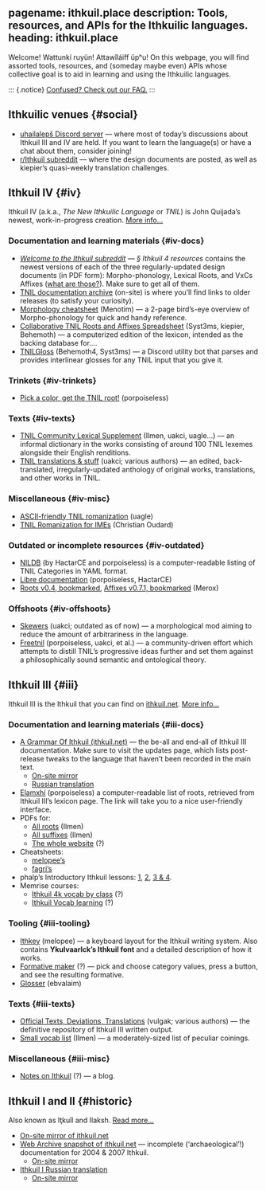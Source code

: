 pagename: ithkuil.place
description: Tools, resources, and APIs for the Ithkuilic languages.
heading: ithkuil.place
---

Welcome! <span lang="ithkuil">Wattunkí ruyün!</span> <span
lang="ithkuil">Attawîláiff üpʰu!</span> On this webpage, you will find
assorted tools, resources, and (someday maybe even) APIs whose
collective goal is to aid in learning and using the Ithkuilic languages.

::: {.notice}
[Confused? Check out our FAQ.](faq)
:::

## Ithkuilic venues {#social}

-   <a href="https://discord.com/invite/WgFrX8J" id="discord">uhailalepš Discord server</a>
    — where most of today’s discussions about Ithkuil III and IV are
    held. If you want to learn the language(s) or have a chat about
    them, consider joining!
-   <a href="https://reddit.com/r/ithkuil" id="reddit">r/Ithkuil subreddit</a>
    — where the design documents are posted, as well as kiepier’s
    quasi-weekly translation challenges.

## Ithkuil IV {#iv}

Ithkuil IV (a.k.a., *The New Ithkuilic Language* or *TNIL*) is John
Quijada’s newest, work-in-progress creation. [More info…](faq#iv)

### Documentation and learning materials {#iv-docs}

-   [*Welcome to the Ithkuil subreddit*](https://www.reddit.com/r/Ithkuil/comments/nnvuzn/welcome_to_the_ithkuil_subreddit_read_this_first/)
    — *§ Ithkuil 4 resources* contains the newest versions of each of the three
    regularly-updated design documents (in PDF form): Morpho-phonology, Lexical
    Roots, and VxCs Affixes ([what are those?](faq#iv-docs)). Make sure to get
    all of them.
-   [TNIL documentation archive](4/archive/) (on-site) is where you’ll
    find links to older releases (to satisfy your curiosity).
-   [Morphology cheatsheet](https://drive.google.com/drive/folders/1gAd7nto6PfKvwKvBHver1fwGe9PO7IfW)
    (Menotim) — a 2-page bird’s-eye overview of Morpho-phonology for
    quick and handy reference.
-   [Collaborative TNIL Roots and Affixes Spreadsheet](https://docs.google.com/spreadsheets/d/1JdaG1PaSQJRE2LpILvdzthbzz1k_a0VT86XSXouwGy8/edit)
    (Syst3ms, kiepier, Behemoth) — a computerized edition of the
    lexicon, intended as the backing database for….
-   [TNILGloss](https://github.com/ngoriyasjil/TNILGloss)
    (Behemoth4, Syst3ms) — a Discord utility bot that parses and provides
    interlinear glosses for any TNIL input that you give it.

### Trinkets {#iv-trinkets}

-   [Pick a color, get the TNIL root!](4/colors/) (porpoiseless)

### Texts {#iv-texts}

-   [TNIL Community Lexical Supplement](https://docs.google.com/spreadsheets/d/1_RCOCVkRvZsSd5Vomfr8wDeRF7kUQ-feYOCkrQzXLCw/edit)
    (Ilmen, uakci, uagle…) — an informal dictionary in the works
    consisting of around 100 TNIL lexemes alongside their English
    renditions.
-   [TNIL translations & stuff](https://docs.google.com/spreadsheets/d/1EZeNRjCrcmyXH4an476bZO7Gh82kruEDCLZ-FXQUtek/edit#gid=862261570)
    (uakci; various authors) — an edited, back-translated,
    irregularly-updated anthology of original works, translations, and
    other works in TNIL.

### Miscellaneous {#iv-misc}

-   [ASCII-friendly TNIL romanization](https://docs.google.com/document/d/1Dlf9xcVqBeHQYrnDpDVgb5WUiNDpyBA36frC5dJCVNM/edit) (uagle)
-   [TNIL Romanization for IMEs](https://gist.github.com/uakci/db83384621fc02225173f334be7c4ff2)
    (Christian Oudard)

### Outdated or incomplete resources {#iv-outdated}

-   [NILDB](https://github.com/Philosophical-Language-Group/NILDB)
    (by HactarCE and porpoiseless) is a computer-readable listing of TNIL
    Categories in YAML format.
-   [Libre documentation](https://tnil.readthedocs.io/en/latest/)
    (porpoiseless, HactarCE)
-   [Roots v0.4, bookmarked](https://cdn.discordapp.com/attachments/198559368772452352/766790575940698152/root_list_0.4_bookmarked.pdf),
    [Affixes v0.7.1, bookmarked](https://cdn.discordapp.com/attachments/198559368772452352/768196761365381130/affix_list_0.7.1_bookmarked.pdf)
    (Merox)

### Offshoots {#iv-offshoots}

-   [Skewers](https://uakci.pl/files/skewers/skewers-0.3.pdf) (uakci;
    outdated as of now) — a morphological mod aiming to reduce the
    amount of arbitrariness in the language.
-   [Freetnil](https://github.com/Philosophical-Language-Group/freetnil)
    (porpoiseless, uakci, et al.) — a community-driven effort which
    attempts to distill TNIL’s progressive ideas further and set them
    against a philosophically sound semantic and ontological theory.

## Ithkuil III {#iii}

Ithkuil III is the Ithkuil that you can find on
[ithkuil.net](http://ithkuil.net). [More info…](faq#iii)

### Documentation and learning materials {#iii-docs}

-   [A Grammar Of Ithkuil (ithkuil.net)](http://ithkuil.net) — the
    be-all and end-all of Ithkuil III documentation. Make sure to visit
    the updates page, which lists post-release tweaks to the language
    that haven’t been recorded in the main text.
    -   [On-site mirror](mirror/2001-en/)
    -   [Russian translation](https://ithkuil-rus.github.io/)
-   [Elamxhí](https://porpoiseless.github.io/elamxhi/) (porpoiseless) a
    computer-readable list of roots, retrieved from Ithkuil III’s
    lexicon page. The link will take you to a nice user-friendly
    interface.
-   PDFs for:
    -   [All roots](https://cdn.discordapp.com/attachments/184758428424601601/729292021382119454/All_Roots.pdf)
        (Ilmen)
    -   [All suffixes](https://cdn.discordapp.com/attachments/184758428424601601/729292026486456360/All_Suffixes.pdf)
        (Ilmen)
    -   [The whole website](https://vk.com/doc-7192938_71447375) (?)
-   Cheatsheets:
    -   [melopee’s](https://cdn.discordapp.com/attachments/198559368772452352/479738219374706749/compith_2kwc.pdf)
    -   [fagri’s](https://cdn.discordapp.com/attachments/198559368772452352/561017368470618145/two-page.pdf)
-   phalp’s Introductory Ithkuil lessons:
    [1](https://www.reddit.com/r/Ithkuil/comments/1s1nrh/ithkuil_lesson_1_simple_nouns/),
    [2](https://www.reddit.com/r/Ithkuil/comments/1swc0s/ithkuil_lesson_2_verbs_sentences_case/),
    [3 & 4](https://www.reddit.com/r/Ithkuil/comments/1v29l2/ithkuil_lessons_3_perspective_and_4_pras/).
-   Memrise courses:
    -   [Ithkuil 4k vocab by
        class](https://www.memrise.com/course/2022297/ithkuil-4k-vocab-by-class/)
        (?)
    -   [Ithkuil Vocab
        learning](https://www.memrise.com/course/878185/ithkuil-vocab-learning/)
        (?)

### Tooling {#iii-tooling}

-   [Ithkey](https://github.com/melopee/ithkey) (melopee) — a keyboard
    layout for the Ithkuil writing system. Also contains **Ykulvaarlck’s
    Ithkuil font** and a detailed description of how it works.
-   [Formative maker](http://www.laethiel.fr/ithkuil/composer.php) (?) —
    pick and choose category values, press a button, and see the
    resulting formative.
-   [Glosser](https://ithkuil.ebvalaim.pl/) (ebvalaim)

### Texts {#iii-texts}

-   [Official Texts, Deviations, Translations](https://docs.google.com/spreadsheets/d/1SRlpwOhZCaVB1LtdbhWGTWrKWKSL39C2pjOjF5OTZlA/edit)
    (vulgak; various authors) — the definitive repository of Ithkuil III
    written output.
-   [Small vocab list](https://pastebin.com/TrfNRvKr) (Ilmen) — a
    moderately-sized list of peculiar coinings.

### Miscellaneous {#iii-misc}

-   [Notes on Ithkuil](https://eloertkha.svbtle.com/) (?) — a blog.

## Ithkuil I and II {#historic}

Also known as Iţkuîl and Ilaksh. [Read more…](faq#historic)

-   [On-site mirror of ithkuil.net](mirror/2004-en-alt/)
-   [Web Archive snapshot of ithkuil.net](https://web.archive.org/web/20090311041719/http://ithkuil.net/)
    — incomplete (‘archaeological’!) documentation for 2004 & 2007
    Ithkuil.
    -   [On-site mirror](mirror/2004-en/)
-   [Ithkuil I Russian translation](http://ithkuil-russian.narod.ru/)
    -   [On-site mirror](mirror/2004-ru/)
